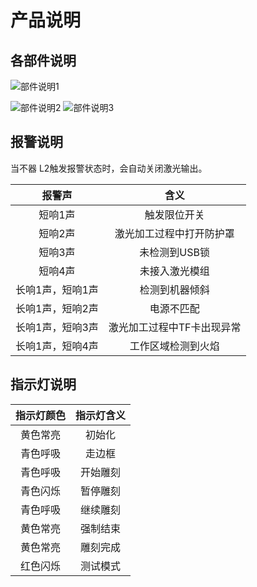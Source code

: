 # 产品说明

## 各部件说明
![部件说明1](http://wiki-toocaa.oss-cn-hongkong.aliyuncs.com/%E5%90%84%E9%83%A8%E4%BB%B6%E8%AF%B4%E6%98%8E1.jpg)

![部件说明2](http://wiki-toocaa.oss-cn-hongkong.aliyuncs.com/%E5%90%84%E9%83%A8%E4%BB%B6%E8%AF%B4%E6%98%8E2.jpg) ![部件说明3](http://wiki-toocaa.oss-cn-hongkong.aliyuncs.com/%E5%90%84%E9%83%A8%E4%BB%B6%E8%AF%B4%E6%98%8E3.png)

## 报警说明
当不器 L2触发报警状态时，会自动关闭激光输出。

| **报警声** | **含义** |
| :---: | :---: |
| 短响1声 | 触发限位开关 |
| 短响2声 | 激光加工过程中打开防护罩 |
| 短响3声 | 未检测到USB锁 |
| 短响4声 | 未接入激光模组 |
| 长响1声，短响1声 | 检测到机器倾斜 |
| 长响1声，短响2声 | 电源不匹配 |
| 长响1声，短响3声 | 激光加工过程中TF卡出现异常 |
| 长响1声，短响4声 | 工作区域检测到火焰 |

## 指示灯说明
| **指示灯颜色** | **指示灯含义** |
| :---: | :---: |
| 黄色常亮 | 初始化 |
| 青色呼吸 | 走边框 |
| 青色呼吸 | 开始雕刻 |
| 青色闪烁 | 暂停雕刻 |
| 青色呼吸 | 继续雕刻 |
| 黄色常亮 | 强制结束 |
| 黄色常亮 | 雕刻完成 |
| 红色闪烁 | 测试模式 |
